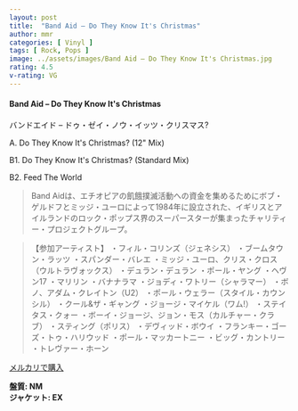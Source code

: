 ```yaml
---
layout: post
title:  "Band Aid – Do They Know It's Christmas"
author: mmr
categories: [ Vinyl ]
tags: [ Rock, Pops ]
image: ../assets/images/Band Aid – Do They Know It's Christmas.jpg
rating: 4.5
v-rating: VG
---
```


#### Band Aid – Do They Know It's Christmas

バンドエイド – ドゥ・ゼイ・ノウ・イッツ・クリスマス?

A. Do They Know It's Christmas? (12" Mix)

B1. Do They Know It's Christmas? (Standard Mix)

B2. Feed The World

> Band Aidは、エチオピアの飢餓撲滅活動への資金を集めるためにボブ・ゲルドフとミッジ・ユーロによって1984年に設立された、イギリスとアイルランドのロック・ポップス界のスーパースターが集まったチャリティー・プロジェクトグループ。

> 【参加アーティスト】
・フィル・コリンズ（ジェネシス）
・ブームタウン・ラッツ
・スパンダー・バレエ
・ミッジ・ユーロ、クリス・クロス（ウルトラヴォックス）
・デュラン・デュラン
・ポール・ヤング
・ヘヴン17
・マリリン
・バナナラマ
・ジョディ・ワトリー（シャラマー）
・ボノ、アダム・クレイトン（U2）
・ポール・ウェラー（スタイル・カウンシル）
・クール&ザ・ギャング
・ジョージ・マイケル（ワム!）
・ステイタス・クォー
・ボーイ・ジョージ、ジョン・モス（カルチャー・クラブ）
・スティング（ポリス）
・デヴィッド・ボウイ
・フランキー・ゴーズ・トゥ・ハリウッド
・ポール・マッカートニー 
・ビッグ・カントリー
・トレヴァー・ホーン

[メルカリで購入](https://jp.mercari.com/item/m97976702543)

<div class="mt-4 mb-4 d-flex align-items-center">
<strong class="mr-1">盤質: NM</strong>
</div>
<div class="mt-4 mb-4 d-flex align-items-center">
<strong class="mr-1">ジャケット: EX</strong>
</div>
